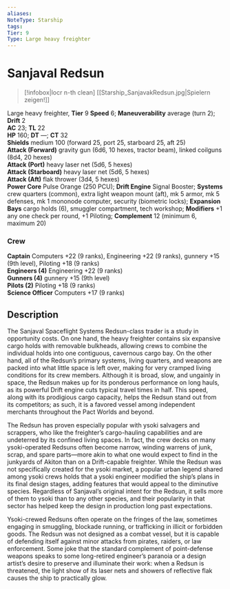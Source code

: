```yaml
---
aliases: 
NoteType: Starship
tags: 
Tier: 9
Type: Large heavy freighter 
---
```


# Sanjaval Redsun

> [!infobox|locr n-th clean]
>  [[Starship_SanjavakRedsun.jpg|Spielern zeigen!]]
> 
Large heavy freighter, **Tier** 9 
**Speed** 6; **Maneuverability** average (turn 2); **Drift** 2  
**AC** 23; **TL** 22  
**HP** 160; **DT** —; **CT** 32  
**Shields** medium 100 (forward 25, port 25, starboard 25, aft 25)  
**Attack (Forward)** gravity gun (6d6, 10 hexes, tractor beam), linked coilguns (8d4, 20 hexes)  
**Attack (Port)** heavy laser net (5d6, 5 hexes)  
**Attack (Starboard)** heavy laser net (5d6, 5 hexes)  
**Attack (Aft)** flak thrower (3d4, 5 hexes)  
**Power Core** Pulse Orange (250 PCU); **Drift Engine** Signal Booster; **Systems** crew quarters (common), extra light weapon mount (aft), mk 5 armor, mk 5 defenses, mk 1 mononode computer, security (biometric locks); **Expansion Bays** cargo holds (6), smuggler compartment, tech workshop; **Modifiers** +1 any one check per round, +1 Piloting; **Complement** 12 (minimum 6, maximum 20)

### Crew

**Captain** Computers +22 (9 ranks), Engineering +22 (9 ranks), gunnery +15 (9th level), Piloting +18 (9 ranks)  
**Engineers (4)** Engineering +22 (9 ranks)  
**Gunners (4)** gunnery +15 (9th level)  
**Pilots (2)** Piloting +18 (9 ranks)  
**Science Officer** Computers +17 (9 ranks)

## Description

The Sanjaval Spaceflight Systems Redsun-class trader is a study in opportunity costs. On one hand, the heavy freighter contains six expansive cargo holds with removable bulkheads, allowing crews to combine the individual holds into one contiguous, cavernous cargo bay. On the other hand, all of the Redsun’s primary systems, living quarters, and weapons are packed into what little space is left over, making for very cramped living conditions for its crew members. Although it is broad, slow, and ungainly in space, the Redsun makes up for its ponderous performance on long hauls, as its powerful Drift engine cuts typical travel times in half. This speed, along with its prodigious cargo capacity, helps the Redsun stand out from its competitors; as such, it is a favored vessel among independent merchants throughout the Pact Worlds and beyond.  
  
The Redsun has proven especially popular with ysoki salvagers and scrappers, who like the freighter’s cargo-hauling capabilities and are undeterred by its confined living spaces. In fact, the crew decks on many ysoki-operated Redsuns often become narrow, winding warrens of junk, scrap, and spare parts—more akin to what one would expect to find in the junkyards of Akiton than on a Drift-capable freighter. While the Redsun was not specifically created for the ysoki market, a popular urban legend shared among ysoki crews holds that a ysoki engineer modified the ship’s plans in its final design stages, adding features that would appeal to the diminutive species. Regardless of Sanjaval’s original intent for the Redsun, it sells more of them to ysoki than to any other species, and their popularity in that sector has helped keep the design in production long past expectations.  
  
Ysoki-crewed Redsuns often operate on the fringes of the law, sometimes engaging in smuggling, blockade running, or trafficking in illicit or forbidden goods. The Redsun was not designed as a combat vessel, but it is capable of defending itself against minor attacks from pirates, raiders, or law enforcement. Some joke that the standard complement of point-defense weapons speaks to some long-retired engineer’s paranoia or a design artist’s desire to preserve and illuminate their work: when a Redsun is threatened, the light show of its laser nets and showers of reflective flak causes the ship to practically glow.
